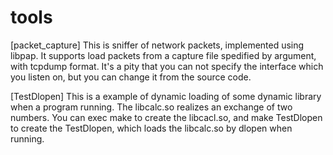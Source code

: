 # tools

[packet_capture]
This is sniffer of network packets, implemented using libpap.
It supports load packets from a capture file spedified by argument, with tcpdump format.
It's a pity that you can not specify the interface which you listen on, but you can change it from the source code.



[TestDlopen]
This is a example of dynamic loading of some dynamic library when a program running.
The libcalc.so realizes an exchange of two numbers.
You can exec make to create the libcacl.so, and make TestDlopen to create the TestDlopen, which loads the libcalc.so by dlopen when running.
